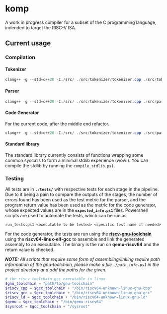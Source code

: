 # komp

A work in progress compiler for a subset of the C programming language, indended to target the RISC-V ISA. 


## Current usage
### Compilation
#### Tokenizer
```powershell
clang++ -g --std=c++20 -I./src/ ./src/tokenizer/tokenizer.cpp ./src/tokenizer/tokenizer_main.cpp -o tokenizer.exe
```
#### Parser
```powershell
clang++ -g --std=c++20 -I./src/ ./src/tokenizer/tokenizer.cpp ./src/parser/*.cpp ./src/arena/arena.cpp -o parser.exe
```
#### Code Generator
For the current code, after the middle end refactor.
```powershell
clang++ -g --std=c++20 -I./src/ ./src/tokenizer/tokenizer.cpp ./src/parser/parser.cpp ./src/arena/arena.cpp ./src/IR/middle-end.cpp ./src/codeGen/*.cpp -o codegen.exe
```

#### Standard library
The standard library currently consists of functions wrapping some common syscalls to form a minimal stdlib experience (wow!). 
You can compile the stdlib by running the `compile_stdlib.ps1`.

### Testing
All tests are in **`./tests/`** with respective tests for each stage in the pipeline. 
Due to it being a pain to compare the outputs of the stages, the number of errors found has been used as the test metric for the parser, and the program return value has been used as the metric for the code generator, whose expected values are in the **`expected_info.ps1`** files. Powershell scripts are used to automate the tests, which can be run as

```
run_tests.ps1 <executable to be tested> <specific test name if needed>
```

For the code generator, the tests are run using the [**riscv-gnu-toolchain**](https://github.com/riscv-collab/riscv-gnu-toolchain) using the **riscv64-linux-elf-gcc** to assemble and link the generated assembly to an executable. The binary is the run on **qemu-riscv64** and the return value is checked.

***NOTE:** All scripts that require some form of assembling/linking require path information of the gnu-toolchain, please make a file `./path_info.ps1` in the project directory and add the paths for the given.*
```powershell
# the riscv toolchain gcc executable in linux
$gnu_toolchain = "path/to/gnu-toolchain"
$riscv_cpp = $gcc_toolchain + "/bin/riscv64-unknown-linux-gnu-cpp"
$riscv_gcc = $gcc_toolchain + "/bin/riscv64-unknown-linux-gnu-gcc"
$riscv_ld = $gcc_toolchain + "/bin/riscv64-unknown-linux-gnu-ld"
$qemu = $gcc_toolchain + "/bin/qemu-riscv64"
$sysroot = $gcc_toolchain + "/sysroot"
```

